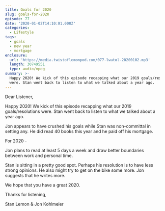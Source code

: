 ```yaml
---
title: Goals for 2020
slug: goals-for-2020
episode: 77
date: '2020-01-02T14:10:01.000Z'
categories:
  - Lifestyle
tags:
  - goals
  - new year
  - mortgage
enclosure:
  url: 'https://media.twistoflemonpod.com/077-lwatol-20200102.mp3'
  length: 30749551
  type: audio/mpeg
summary: >-
  Happy 2020! We kick of this episode recapping what our 2019 goals/resolutions
  were. Stan went back to listen to what we talked about a year ago.
---
```


Dear Listener,

Happy 2020! We kick of this episode recapping what our 2019 goals/resolutions were. Stan went back to listen to what we talked about a year ago.

Jon appears to have crushed his goals while Stan was non-committal in setting any. He did read 40 books this year and he paid off his mortgage.

For 2020 -

Jon plans to read at least 5 days a week and draw better boundaries between work and personal time.

Stan is sitting in a pretty good spot. Perhaps his resolution is to have less strong opinions. He also might try to get on the bike some more. Jon suggests that he writes more.

We hope that you have a great 2020.

Thanks for listening,

Stan Lemon & Jon Kohlmeier
